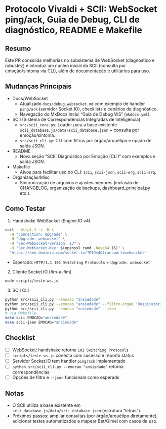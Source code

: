 # Protocolo Vivaldi + SCII: WebSocket ping/ack, Guia de Debug, CLI de diagnóstico, README e Makefile

## Resumo
Este PR consolida melhorias no subsistema de WebSocket (diagnóstico e robustez) e introduz um núcleo inicial do SCII (consulta por emoção/sintoma via CLI), além de documentação e utilitários para uso.

## Mudanças Principais
- Docs/WebSocket
  - Atualizado `docs/debug_websocket.md` com exemplo de handler `ping/ack` (servidor Socket.IO), checklists e cenários de diagnóstico.
  - Navegação do MkDocs inclui “Guia de Debug WS” (`mkdocs.yml`).
- SCII (Sistema de Correspondências Integradas de Inteligência)
  - `src/scii_core.py`: Loader para a base existente `scii_database.js/data/scii_database.json` + consulta por emoção/sintoma.
  - `src/scii_cli.py`: CLI com filtros por órgão/arquétipo e opção de saída JSON.
- README
  - Nova seção “SCII: Diagnóstico por Emoção (CLI)” com exemplos e saída JSON.
- Makefile
  - Alvos para facilitar uso do CLI: `scii`, `scii-json`, `scii-org`, `scii-arq`.
- Organização/Misc
  - Sincronização de arquivos e ajustes menores (inclusão de CHANGELOG, organização de backups, dashboard_principal.py etc.).

## Como Testar
1) Handshake WebSocket (Engine.IO v4)
```bash
curl --http1.1 -i -N \
  -H "Connection: Upgrade" \
  -H "Upgrade: websocket" \
  -H "Sec-WebSocket-Version: 13" \
  -H "Sec-WebSocket-Key: $(openssl rand -base64 16)" \
  "https://seu-dominio.com/socket.io/?EIO=4&transport=websocket"
```
- Esperado: `HTTP/1.1 101 Switching Protocols` + `Upgrade: websocket`

2) Cliente Socket.IO (fim-a-fim)
```bash
node scripts/teste-ws.js
```

3) SCII CLI
```bash
python src/scii_cli.py --emocao "ansiedade"
python src/scii_cli.py --emocao "ansiedade" --filtro-orgao "Respiratório"
python src/scii_cli.py --emocao "ansiedade" --json
# via Makefile
make scii EMOCAO="ansiedade"
make scii-json EMOCAO="ansiedade"
```

## Checklist
- [ ] WebSocket: handshake retorna `101 Switching Protocols`
- [ ] `scripts/teste-ws.js` conecta com sucesso e reporta status
- [ ] Servidor Socket.IO tem handler `ping/ack` implementado
- [ ] `python src/scii_cli.py --emocao "ansiedade"` retorna correspondências
- [ ] Opções de filtro e `--json` funcionam como esperado

## Notas
- O SCII utiliza a base existente em `scii_database.js/data/scii_database.json` (estrutura “letras”).
- Próximos passos: ampliar consultas (por órgão/arquétipo diretamente), adicionar testes automatizados e mapear Bet/Gimel com casos de uso.